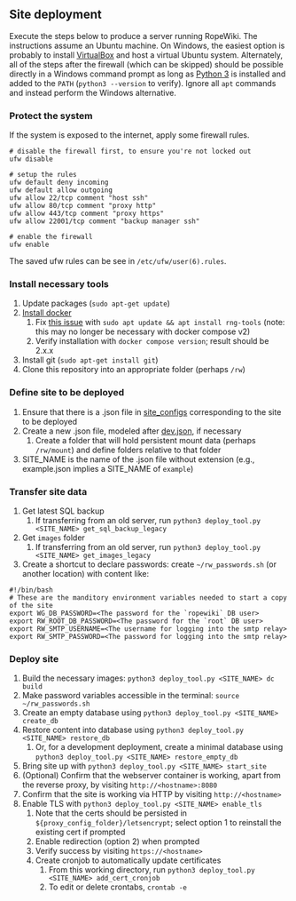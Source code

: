 
## Site deployment

Execute the steps below to produce a server running RopeWiki. The instructions assume an Ubuntu machine. On Windows, the
easiest option is probably to install [VirtualBox](https://www.virtualbox.org/wiki/Downloads) and host a virtual Ubuntu
system. Alternately, all of the steps after the firewall (which can be skipped) should be possible directly in a Windows
command prompt as long as [Python 3](https://www.python.org/downloads/) is installed and added to
the `PATH` (`python3 --version` to verify). Ignore all `apt` commands and instead perform the Windows alternative.

### Protect the system
If the system is exposed to the internet, apply some firewall rules.
```
# disable the firewall first, to ensure you're not locked out
ufw disable

# setup the rules
ufw default deny incoming
ufw default allow outgoing
ufw allow 22/tcp comment "host ssh"
ufw allow 80/tcp comment "proxy http"
ufw allow 443/tcp comment "proxy https"
ufw allow 22001/tcp comment "backup manager ssh"

# enable the firewall
ufw enable
```

The saved ufw rules can be see in `/etc/ufw/user(6).rules`.

### Install necessary tools

1. Update packages (`sudo apt-get update`)
1. [Install docker](https://docs.docker.com/engine/install/ubuntu/#install-using-the-repository)
    1. Fix [this issue](https://github.com/docker/compose/issues/6931)
       with `sudo apt update && apt install rng-tools` (note: this may no longer be necessary with docker compose v2)
    1. Verify installation with `docker compose version`; result should be 2.x.x
1. Install git (`sudo apt-get install git`)
1. Clone this repository into an appropriate folder (perhaps `/rw`)

### Define site to be deployed

1. Ensure that there is a .json file in [site_configs](site_configs) corresponding to the site to be deployed
1. Create a new .json file, modeled after [dev.json](site_configs/dev.json), if necessary
    1. Create a folder that will hold persistent mount data (perhaps `/rw/mount`) and define folders relative to that
       folder
1. SITE_NAME is the name of the .json file without extension (e.g., example.json implies a SITE_NAME of `example`)

### Transfer site data

1. Get latest SQL backup
    1. If transferring from an old server, run `python3 deploy_tool.py <SITE_NAME> get_sql_backup_legacy`
1. Get `images` folder
    1. If transferring from an old server, run `python3 deploy_tool.py <SITE_NAME> get_images_legacy`
1. Create a shortcut to declare passwords: create `~/rw_passwords.sh` (or another location) with content like:
```shell
#!/bin/bash
# These are the manditory environment variables needed to start a copy of the site
export WG_DB_PASSWORD=<The password for the `ropewiki` DB user>
export RW_ROOT_DB_PASSWORD=<The password for the `root` DB user>
export RW_SMTP_USERNAME=<The username for logging into the smtp relay>
export RW_SMTP_PASSWORD=<The password for logging into the smtp relay>
```

### Deploy site

1. Build the necessary images: `python3 deploy_tool.py <SITE_NAME> dc build`
1. Make password variables accessible in the terminal: `source ~/rw_passwords.sh`
1. Create an empty database using `python3 deploy_tool.py <SITE_NAME> create_db`
1. Restore content into database using `python3 deploy_tool.py <SITE_NAME> restore_db`
    1. Or, for a development deployment, create a minimal database using `python3 deploy_tool.py <SITE_NAME> restore_empty_db`
1. Bring site up with `python3 deploy_tool.py <SITE_NAME> start_site`
1. (Optional) Confirm that the webserver container is working, apart from the reverse proxy, by
   visiting `http://<hostname>:8080`
1. Confirm that the site is working via HTTP by visiting `http://<hostname>`
1. Enable TLS with `python3 deploy_tool.py <SITE_NAME> enable_tls`
    1. Note that the certs should be persisted in `${proxy_config_folder}/letsencrypt`; select option 1 to reinstall the
       existing cert if prompted
    1. Enable redirection (option 2) when prompted
    1. Verify success by visiting `https://<hostname>`
    1. Create cronjob to automatically update certificates
        1. From this working directory, run `python3 deploy_tool.py <SITE_NAME> add_cert_cronjob`
        1. To edit or delete crontabs, `crontab -e`
